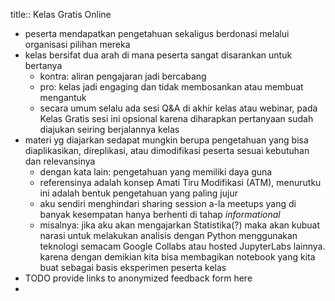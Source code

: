 title:: Kelas Gratis Online

- peserta mendapatkan pengetahuan sekaligus berdonasi melalui organisasi pilihan mereka
- kelas bersifat dua arah di mana peserta sangat disarankan untuk bertanya
	- kontra: aliran pengajaran jadi bercabang
	- pro: kelas jadi engaging dan tidak membosankan atau membuat mengantuk
	- secara umum selalu ada sesi Q&A di akhir kelas atau webinar, pada Kelas Gratis sesi ini opsional karena diharapkan pertanyaan sudah diajukan seiring berjalannya kelas
- materi yg diajarkan sedapat mungkin berupa pengetahuan yang bisa diaplikasikan, direplikasi, atau dimodifikasi peserta sesuai kebutuhan dan relevansinya
	- dengan kata lain: pengetahuan yang memiliki daya guna
	- referensinya adalah konsep Amati Tiru Modifikasi (ATM), menurutku ini adalah bentuk pengetahuan yang paling jujur
	- aku sendiri menghindari sharing session a-la meetups yang di banyak kesempatan hanya berhenti di tahap _informational_
	- misalnya: jika aku akan mengajarkan Statistika(?) maka akan kubuat narasi untuk melakukan analisis dengan Python menggunakan teknologi semacam Google Collabs atau hosted JupyterLabs lainnya. karena dengan demikian kita bisa membagikan notebook yang kita buat sebagai basis eksperimen peserta kelas
- TODO provide links to anonymized feedback form here
-